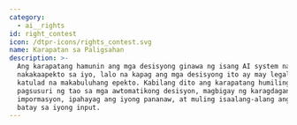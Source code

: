 ```yaml
---
category:
  - ai__rights
id: right_contest
icon: /dtpr-icons/rights_contest.svg
name: Karapatan sa Paligsahan
description: >-
  Ang karapatang hamunin ang mga desisyong ginawa ng isang AI system na
  nakakaapekto sa iyo, lalo na kapag ang mga desisyong ito ay may legal o
  katulad na makabuluhang epekto. Kabilang dito ang karapatang humiling ng
  pagsusuri ng tao sa mga awtomatikong desisyon, magbigay ng karagdagang
  impormasyon, ipahayag ang iyong pananaw, at muling isaalang-alang ang desisyon
  batay sa iyong input.
---
```


